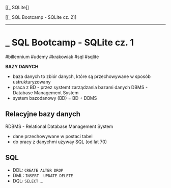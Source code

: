 [[_ SQLite]]

[[_ SQL Bootcamp - SQLite cz. 2]]

---
# _ SQL Bootcamp - SQLite cz. 1
#billennium  #udemy   #krakowiak   #sql    #sqlite  

__BAZY DANYCH__
- baza danych to zbiór danych, które są przechowywane w sposób ustrukturyzowany
- praca z BD - przez systemt zarządzania bazami danych DBMS - Database Management System
- system bazodanowy (BD) = BD + DBMS

## Relacyjne bazy danych
RDBMS  - Relational Database Management System
- dane przechowywane w postaci tabel
- do pracy z danychmi używay SQL (od lat 70)

## SQL
- DDL: `CREATE ALTER DROP`
- DML: `INSERT  UPDATE DELETE`
- DQL: `SELECT`
...









